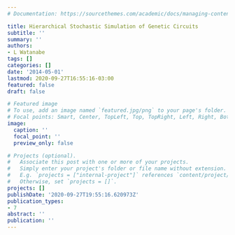 ```yaml
---
# Documentation: https://sourcethemes.com/academic/docs/managing-content/

title: Hierarchical Stochastic Simulation of Genetic Circuits
subtitle: ''
summary: ''
authors:
- L Watanabe
tags: []
categories: []
date: '2014-05-01'
lastmod: 2020-09-27T16:55:16-03:00
featured: false
draft: false

# Featured image
# To use, add an image named `featured.jpg/png` to your page's folder.
# Focal points: Smart, Center, TopLeft, Top, TopRight, Left, Right, BottomLeft, Bottom, BottomRight.
image:
  caption: ''
  focal_point: ''
  preview_only: false

# Projects (optional).
#   Associate this post with one or more of your projects.
#   Simply enter your project's folder or file name without extension.
#   E.g. `projects = ["internal-project"]` references `content/project/deep-learning/index.md`.
#   Otherwise, set `projects = []`.
projects: []
publishDate: '2020-09-27T19:55:16.620973Z'
publication_types:
- 7
abstract: ''
publication: ''
---
```

